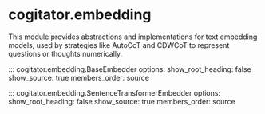 # cogitator.embedding

This module provides abstractions and implementations for text embedding models, used by strategies like AutoCoT and CDWCoT to
represent questions or thoughts numerically.

::: cogitator.embedding.BaseEmbedder
options:
show_root_heading: false
show_source: true
members_order: source

::: cogitator.embedding.SentenceTransformerEmbedder
options:
show_root_heading: false
show_source: true
members_order: source
